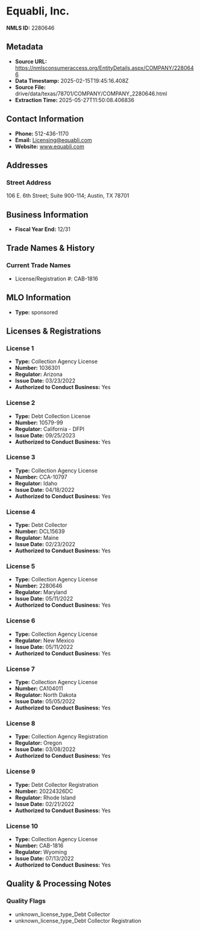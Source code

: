 # Equabli, Inc.

**NMLS ID:** 2280646

## Metadata
- **Source URL:** https://nmlsconsumeraccess.org/EntityDetails.aspx/COMPANY/2280646
- **Data Timestamp:** 2025-02-15T19:45:16.408Z
- **Source File:** drive/data/texas/78701/COMPANY/COMPANY_2280646.html
- **Extraction Time:** 2025-05-27T11:50:08.406836

## Contact Information
- **Phone:** 512-436-1170
- **Email:** Licensing@equabli.com
- **Website:** www.equabli.com

## Addresses
### Street Address
106 E. 6th Street; Suite 900-114; Austin, TX 78701

## Business Information
- **Fiscal Year End:** 12/31

## Trade Names & History
### Current Trade Names
- License/Registration #: CAB-1816

## MLO Information
- **Type:** sponsored

## Licenses & Registrations

### License 1
- **Type:** Collection Agency License
- **Number:** 1036301
- **Regulator:** Arizona
- **Issue Date:** 03/23/2022
- **Authorized to Conduct Business:** Yes

### License 2
- **Type:** Debt Collection License
- **Number:** 10579-99
- **Regulator:** California - DFPI
- **Issue Date:** 09/25/2023
- **Authorized to Conduct Business:** Yes

### License 3
- **Type:** Collection Agency License
- **Number:** CCA-10797
- **Regulator:** Idaho
- **Issue Date:** 04/18/2022
- **Authorized to Conduct Business:** Yes

### License 4
- **Type:** Debt Collector
- **Number:** DCL15639
- **Regulator:** Maine
- **Issue Date:** 02/23/2022
- **Authorized to Conduct Business:** Yes

### License 5
- **Type:** Collection Agency License
- **Number:** 2280646
- **Regulator:** Maryland
- **Issue Date:** 05/11/2022
- **Authorized to Conduct Business:** Yes

### License 6
- **Type:** Collection Agency License
- **Regulator:** New Mexico
- **Issue Date:** 05/11/2022
- **Authorized to Conduct Business:** Yes

### License 7
- **Type:** Collection Agency License
- **Number:** CA104011
- **Regulator:** North Dakota
- **Issue Date:** 05/05/2022
- **Authorized to Conduct Business:** Yes

### License 8
- **Type:** Collection Agency Registration
- **Regulator:** Oregon
- **Issue Date:** 03/08/2022
- **Authorized to Conduct Business:** Yes

### License 9
- **Type:** Debt Collector Registration
- **Number:** 20224326DC
- **Regulator:** Rhode Island
- **Issue Date:** 02/21/2022
- **Authorized to Conduct Business:** Yes

### License 10
- **Type:** Collection Agency License
- **Number:** CAB-1816
- **Regulator:** Wyoming
- **Issue Date:** 07/13/2022
- **Authorized to Conduct Business:** Yes

## Quality & Processing Notes
### Quality Flags
- unknown_license_type_Debt Collector
- unknown_license_type_Debt Collector Registration
